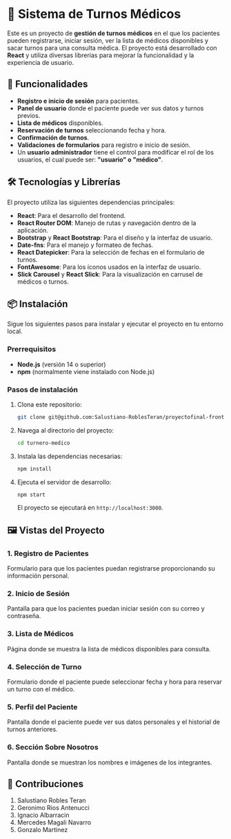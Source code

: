 
# 🏥 Sistema de Turnos Médicos

Este es un proyecto de **gestión de turnos médicos** en el que los pacientes pueden registrarse, iniciar sesión, ver la lista de médicos disponibles y sacar turnos para una consulta médica. El proyecto está desarrollado con **React** y utiliza diversas librerías para mejorar la funcionalidad y la experiencia de usuario.

## 🚀 Funcionalidades

- **Registro e inicio de sesión** para pacientes.
- **Panel de usuario** donde el paciente puede ver sus datos y turnos previos.
- **Lista de médicos** disponibles.
- **Reservación de turnos** seleccionando fecha y hora.
- **Confirmación de turnos**.
- **Validaciones de formularios** para registro e inicio de sesión.
- Un **usuario administrador** tiene el control para modificar el rol de los usuarios, el cual puede ser: **"usuario" o "médico"**.

## 🛠️ Tecnologías y Librerías

El proyecto utiliza las siguientes dependencias principales:

- **React**: Para el desarrollo del frontend.
- **React Router DOM**: Manejo de rutas y navegación dentro de la aplicación.
- **Bootstrap** y **React Bootstrap**: Para el diseño y la interfaz de usuario.
- **Date-fns**: Para el manejo y formateo de fechas.
- **React Datepicker**: Para la selección de fechas en el formulario de turnos.
- **FontAwesome**: Para los íconos usados en la interfaz de usuario.
- **Slick Carousel** y **React Slick**: Para la visualización en carrusel de médicos o turnos.

## 📦 Instalación

Sigue los siguientes pasos para instalar y ejecutar el proyecto en tu entorno local.

### Prerrequisitos

- **Node.js** (versión 14 o superior)
- **npm** (normalmente viene instalado con Node.js)

### Pasos de instalación

1. Clona este repositorio:

   ```bash
   git clone git@github.com:Salustiano-RoblesTeran/proyectofinal-front-97i.git
   ```

2. Navega al directorio del proyecto:

   ```bash
   cd turnero-medico
   ```

3. Instala las dependencias necesarias:

   ```bash
   npm install
   ```

4. Ejecuta el servidor de desarrollo:

   ```bash
   npm start
   ```

   El proyecto se ejecutará en `http://localhost:3000`.

## 🖼️ Vistas del Proyecto

### 1. Registro de Pacientes
Formulario para que los pacientes puedan registrarse proporcionando su información personal.

### 2. Inicio de Sesión
Pantalla para que los pacientes puedan iniciar sesión con su correo y contraseña.

### 3. Lista de Médicos
Página donde se muestra la lista de médicos disponibles para consulta.

### 4. Selección de Turno
Formulario donde el paciente puede seleccionar fecha y hora para reservar un turno con el médico.

### 5. Perfil del Paciente
Pantalla donde el paciente puede ver sus datos personales y el historial de turnos anteriores.

### 6. Sección Sobre Nosotros
Pantalla donde se muestran los nombres e imágenes de los integrantes.

## 🤝 Contribuciones

1. Salustiano Robles Teran
2. Geronimo Rios Antenucci
3. Ignacio Albarracin
4. Mercedes Magali Navarro
5. Gonzalo Martinez
